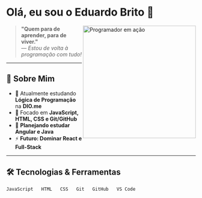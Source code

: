 # Olá, eu sou o Eduardo Brito 👋

<img align="right" width="300" src="https://i.imgur.com/8X7k2jF.png" alt="Programador em ação" />

> **"Quem para de aprender, para de viver."**  
> — *Estou de volta à programação com tudo!*

---

## 🚀 Sobre Mim
- 🔭 Atualmente estudando **Lógica de Programação** na **DIO.me**  
- 🌱 Focado em **JavaScript, HTML, CSS e Git/GitHub**  
- 🎯 **Planejando estudar Angular e Java**  
- ⚡ **Futuro: Dominar React e Full-Stack**  

---

## 🛠️ Tecnologias & Ferramentas
```text
JavaScript   HTML   CSS   Git   GitHub   VS Code

